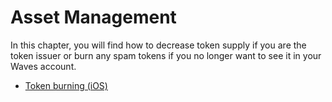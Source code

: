 # Asset Management

In this chapter, you will find how to decrease token supply if you are the token issuer or burn any spam tokens if you no longer want to see it in your Waves account.

* [Token burning (iOS)](assets-management/burn-an-asset.md)
